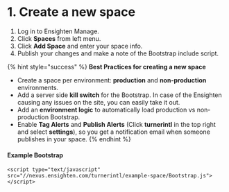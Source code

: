 # 1. Create a new space

1. Log in to Ensighten Manage.
2. Click **Spaces** from left menu.
3. Click **Add Space** and enter your space info.
4. Publish your changes and make a note of the Bootstrap include script.

{% hint style="success" %}
**Best Practices for creating a new space**

* Create a space per environment: **production** and **non-production** environments.
* Add a server side **kill switch** for the Bootstrap. In case of the Ensighten causing any issues on the site, you can easily take it out.
* Add an **environment logic** to automatically load production vs non-production Bootstrap.
* Enable **Tag Alerts** and **Publish Alerts** \(Click **turnerintl** in the top right and select **settings**\), so you get a notification email when someone publishes in your space.
{% endhint %}

#### Example Bootstrap

```text
<script type="text/javascript" src="//nexus.ensighten.com/turnerintl/example-space/Bootstrap.js"></script>
```




